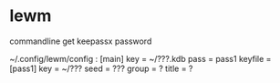 lewm
====

commandline get keepassx password 

~/.config/lewm/config :
[main]
key = ~/???.kdb
pass = pass1
keyfile = 
[pass1]
key = ~/???
seed = ???
group = ?
title = ?
